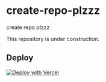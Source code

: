 # create-repo-plzzz

create repo plzzz

This repository is under construction.

## Deploy

[![Deploy with Vercel](https://vercel.com/button)](https://vercel.com/new/clone?repository-url=https%3A%2F%2Fgithub.com%2Fdillchen%2Fcreate-repo-plzzz)
